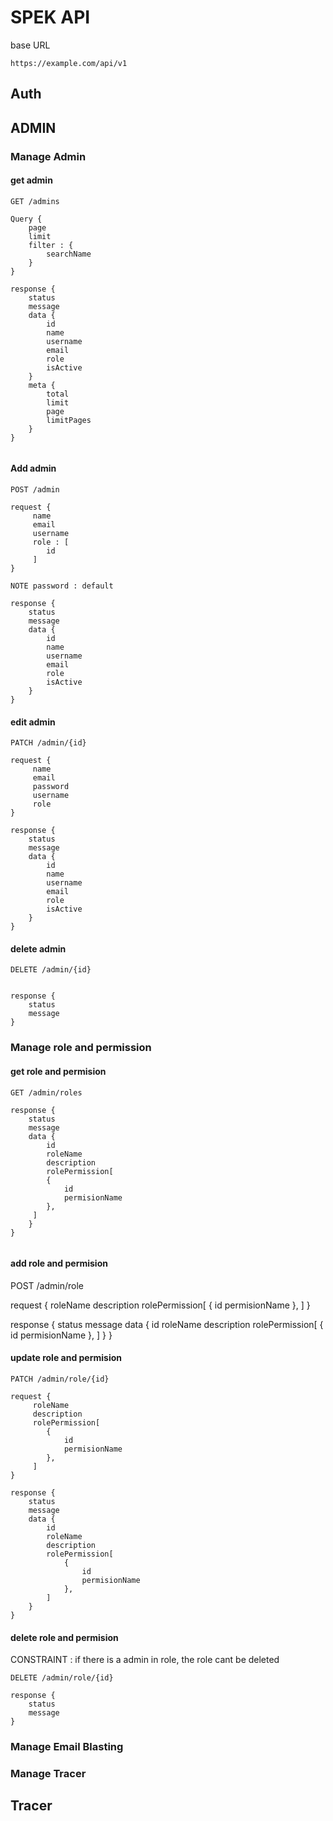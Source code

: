 # SPEK API

base URL

```
https://example.com/api/v1
```

## Auth

## ADMIN

### Manage Admin

#### get admin

```
GET /admins

Query {
    page
    limit
    filter : {
        searchName
    }
}

response {
    status
    message
    data {
        id
        name
        username
        email
        role
        isActive
    }
    meta {
        total
        limit
        page
        limitPages
    }
}


```

#### Add admin

```
POST /admin

request {
     name
     email
     username
     role : [
        id 
     ]
}

NOTE password : default

response {
    status
    message
    data {
        id
        name
        username
        email
        role
        isActive
    }
}

```

#### edit admin

```
PATCH /admin/{id}

request {
     name
     email
     password
     username
     role
}

response {
    status
    message
    data {
        id
        name
        username
        email
        role
        isActive
    }
}

```

#### delete admin

```
DELETE /admin/{id}


response {
    status
    message
}
```

### Manage role and permission

#### get role and permision

```
GET /admin/roles

response {
    status
    message
    data {
        id
        roleName
        description
        rolePermission[
        {
            id
            permisionName
        },
     ]
    }
}


```

#### add role and permision

POST /admin/role

request {
     roleName
     description
     rolePermission[
        {
            id
            permisionName
        },
     ]
}

response {
    status
    message
    data {
        id
        roleName
        description
        rolePermission[
            {
                id
                permisionName
            },
        ]
    }
}

#### update role and permision

```
PATCH /admin/role/{id}

request {
     roleName
     description
     rolePermission[
        {
            id
            permisionName
        },
     ]
}

response {
    status
    message
    data {
        id
        roleName
        description
        rolePermission[
            {
                id
                permisionName
            },
        ]
    }
}
```

#### delete role and permision

CONSTRAINT : if there is a admin in role, the role cant be deleted

```
DELETE /admin/role/{id}

response {
    status
    message
}

```

### Manage Email Blasting

### Manage Tracer

## Tracer
